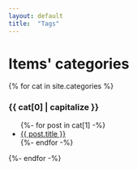 ```yaml
---
layout: default
title:  "Tags"
---
```


# Items' categories

{% for cat in site.categories %}
  <a name="{{ cat[0] | downcase | replace:'é','e' | replace:' ','-' }}"></a>
  <h3>{{ cat[0] | capitalize }}</h3>
  <ul>
    {%- for post in cat[1] -%}
      <li><a href="index.html#{{ post.title }}">{{ post.title }}</a></li>
    {%- endfor -%}
  </ul>
{%- endfor -%}
